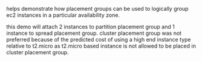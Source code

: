 helps demonstrate how placement groups can be used to logically group ec2 instances in a particular availability zone.

this demo will attach 2 instances to partition placement group and 1 instance to spread placement group. cluster placement group was not preferred because of the predicted cost of using a high end instance type relative to t2.micro as t2.micro based instance is not allowed to be placed in cluster placement group.
